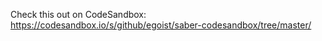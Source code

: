 Check this out on CodeSandbox: https://codesandbox.io/s/github/egoist/saber-codesandbox/tree/master/
